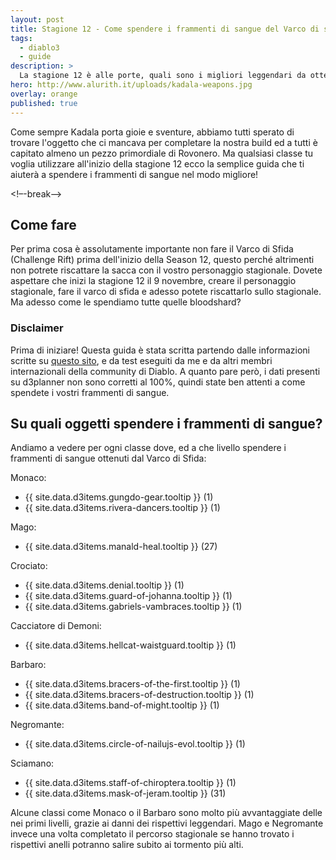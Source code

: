 ```yaml
---
layout: post
title: Stagione 12 - Come spendere i frammenti di sangue del Varco di sfida
tags:
  - diablo3
  - guide
description: >
  La stagione 12 è alle porte, quali sono i migliori leggendari da ottenere da Kadala
hero: http://www.alurith.it/uploads/kadala-weapons.jpg
overlay: orange
published: true
---
```

Come sempre Kadala porta gioie e sventure, abbiamo tutti sperato di trovare l'oggetto che ci mancava per completare la nostra build ed a tutti è capitato almeno un pezzo primordiale di Rovonero. Ma qualsiasi classe tu voglia utilizzare all'inizio della stagione 12 ecco la semplice guida che ti aiuterà a spendere i frammenti di sangue nel modo migliore!

<!–-break-–>

## Come fare
Per prima cosa è assolutamente importante non fare il Varco di Sfida (Challenge Rift) prima dell'inizio della Season 12, questo perché altrimenti non potrete riscattare la sacca con il vostro personaggio stagionale. Dovete aspettare che inizi la stagione 12 il 9 novembre, creare il personaggio stagionale, fare il varco di sfida e adesso potete riscattarlo sullo stagionale. Ma adesso come le spendiamo tutte quelle bloodshard?


### Disclaimer
Prima di iniziare! Questa guida è stata scritta partendo dalle informazioni scritte su <a href="http://d3planner.com/game/kadala" target="_blank">questo sito</a>, e da test eseguiti da me e da altri membri internazionali della community di Diablo. A quanto pare però, i dati presenti su d3planner non sono corretti al 100%, quindi state ben attenti a come spendete i vostri frammenti di sangue. 

## Su quali oggetti spendere i frammenti di sangue?
Andiamo a vedere per ogni classe dove, ed a che livello spendere i frammenti di sangue ottenuti dal Varco di Sfida:

Monaco: 
<ul>
  <li>{{ site.data.d3items.gungdo-gear.tooltip }} (1)</li>
  <li>{{ site.data.d3items.rivera-dancers.tooltip }} (1)</li>
</ul>

Mago: 
<ul>
  <li>{{ site.data.d3items.manald-heal.tooltip }} (27)</li>
</ul>

Crociato: 
<ul>
  <li>{{ site.data.d3items.denial.tooltip }} (1)</li>
  <li>{{ site.data.d3items.guard-of-johanna.tooltip }} (1)</li>
  <li>{{ site.data.d3items.gabriels-vambraces.tooltip }} (1)</li>
</ul>

Cacciatore di Demoni:
<ul>
  <li>{{ site.data.d3items.hellcat-waistguard.tooltip }} (1)</li>
</ul>

Barbaro:
<ul>
  <li>{{ site.data.d3items.bracers-of-the-first.tooltip }} (1)</li>
  <li>{{ site.data.d3items.bracers-of-destruction.tooltip }} (1)</li>
  <li>{{ site.data.d3items.band-of-might.tooltip }} (1)</li>
</ul>
  
Negromante: 
<ul>
  <li>{{ site.data.d3items.circle-of-nailujs-evol.tooltip }} (1)</li>
</ul>

Sciamano: 
<ul>
  <li>{{ site.data.d3items.staff-of-chiroptera.tooltip }} (1)</li>
  <li>{{ site.data.d3items.mask-of-jeram.tooltip }} (31)</li>
</ul>


Alcune classi come Monaco o il Barbaro sono molto più avvantaggiate delle nei primi livelli, grazie ai danni dei rispettivi leggendari. Mago e Negromante invece una volta completato il percorso stagionale se hanno trovato i rispettivi anelli potranno salire subito ai tormento più alti.
